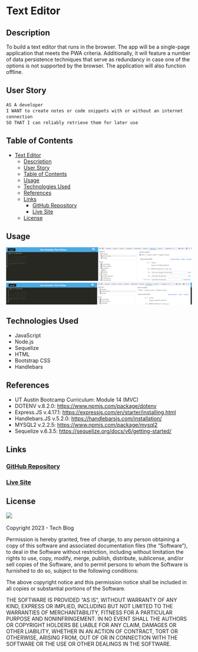 # Text Editor

## Description

To build a text editor that runs in the browser. The app will be a single-page application that meets the PWA criteria. Additionally, it will feature a number of data persistence techniques that serve as redundancy in case one of the options is not supported by the browser. The application will also function offline.


## User Story

```
AS A developer
I WANT to create notes or code snippets with or without an internet connection
SO THAT I can reliably retrieve them for later use
```

## Table of Contents

- [Text Editor](#text-editor)
  - [Description](#description)
  - [User Story](#user-story)
  - [Table of Contents](#table-of-contents)
  - [Usage](#usage)
  - [Technologies Used](#technologies-used)
  - [References](#references)
  - [Links](#links)
    - [GitHub Repository](#github-repository)
    - [Live Site](#live-site)
  - [License](#license)



## Usage

![Writing text on offline](1.png)
![Text saved from offline mode in online mode](2.png)
## Technologies Used

- JavaScript
- Node.js
- Sequelize
- HTML
- Bootstrap CSS
- Handlebars

## References

- UT Austin Bootcamp Curriculum: Module 14 (MVC)
- DOTENV v.8.2.0: https://www.npmjs.com/package/dotenv
- Express.JS v.4.17.1: https://expressjs.com/en/starter/installing.html
- Handlebars.JS v.5.2.0: https://handlebarsjs.com/installation/
- MYSQL2 v.2.2.5: https://www.npmjs.com/package/mysql2
- Sequelize v.6.3.5: https://sequelize.org/docs/v6/getting-started/

## Links

### <a href="https://github.com/KaiDoll/TechBlog">GitHub Repository</a>

### <a href="https://techblogfourteen-7c87d84e74e7.herokuapp.com/login">Live Site</a>


## License

<img src='https://img.shields.io/badge/License-MIT-yellow.svg?style=for-the-badge'>

Copyright 2023 - Tech Blog

Permission is hereby granted, free of charge, to any person obtaining a copy of this software and associated documentation files (the “Software”), to deal in the Software without restriction, including without limitation the rights to use, copy, modify, merge, publish, distribute, sublicense, and/or sell copies of the Software, and to permit persons to whom the Software is furnished to do so, subject to the following conditions:

The above copyright notice and this permission notice shall be included in all copies or substantial portions of the Software.

THE SOFTWARE IS PROVIDED “AS IS”, WITHOUT WARRANTY OF ANY KIND, EXPRESS OR IMPLIED, INCLUDING BUT NOT LIMITED TO THE WARRANTIES OF MERCHANTABILITY, FITNESS FOR A PARTICULAR PURPOSE AND NONINFRINGEMENT. IN NO EVENT SHALL THE AUTHORS OR COPYRIGHT HOLDERS BE LIABLE FOR ANY CLAIM, DAMAGES OR OTHER LIABILITY, WHETHER IN AN ACTION OF CONTRACT, TORT OR OTHERWISE, ARISING FROM, OUT OF OR IN CONNECTION WITH THE SOFTWARE OR THE USE OR OTHER DEALINGS IN THE SOFTWARE.
